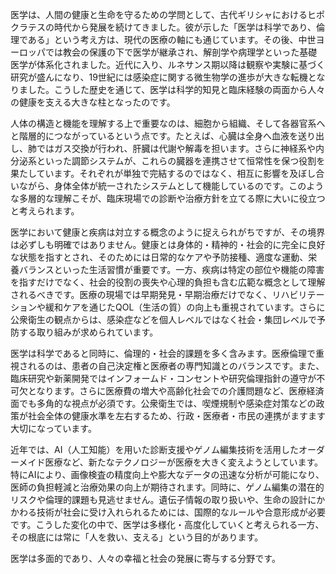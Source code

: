 医学は、人間の健康と生命を守るための学問として、古代ギリシャにおけるヒポクラテスの時代から発展を続けてきました。彼が示した「医学は科学であり、倫理である」という考え方は、現代の医療の軸にも通じています。その後、中世ヨーロッパでは教会の保護の下で医学が継承され、解剖学や病理学といった基礎医学が体系化されました。近代に入り、ルネサンス期以降は観察や実験に基づく研究が盛んになり、19世紀には感染症に関する微生物学の進歩が大きな転機となりました。こうした歴史を通じて、医学は科学的知見と臨床経験の両面から人々の健康を支える大きな柱となったのです。

人体の構造と機能を理解する上で重要なのは、細胞から組織、そして各器官系へと階層的につながっているという点です。たとえば、心臓は全身へ血液を送り出し、肺ではガス交換が行われ、肝臓は代謝や解毒を担います。さらに神経系や内分泌系といった調節システムが、これらの臓器を連携させて恒常性を保つ役割を果たしています。それぞれが単独で完結するのではなく、相互に影響を及ぼし合いながら、身体全体が統一されたシステムとして機能しているのです。このような多層的な理解こそが、臨床現場での診断や治療方針を立てる際に大いに役立つと考えられます。

医学において健康と疾病は対立する概念のように捉えられがちですが、その境界は必ずしも明確ではありません。健康とは身体的・精神的・社会的に完全に良好な状態を指すとされ、そのためには日常的なケアや予防接種、適度な運動、栄養バランスといった生活習慣が重要です。一方、疾病は特定の部位や機能の障害を指すだけでなく、社会的役割の喪失や心理的負担も含む広範な概念として理解されるべきです。医療の現場では早期発見・早期治療だけでなく、リハビリテーションや緩和ケアを通じたQOL（生活の質）の向上も重視されています。さらに公衆衛生の観点からは、感染症などを個人レベルではなく社会・集団レベルで予防する取り組みが求められています。

医学は科学であると同時に、倫理的・社会的課題を多く含みます。医療倫理で重視されるのは、患者の自己決定権と医療者の専門知識とのバランスです。また、臨床研究や新薬開発ではインフォームド・コンセントや研究倫理指針の遵守が不可欠となります。さらに医療費の増大や高齢化社会での介護問題など、医療経済面でも多角的な視点が必須です。公衆衛生では、喫煙規制や感染症対策などの政策が社会全体の健康水準を左右するため、行政・医療者・市民の連携がますます大切になっています。

近年では、AI（人工知能）を用いた診断支援やゲノム編集技術を活用したオーダーメイド医療など、新たなテクノロジーが医療を大きく変えようとしています。特にAIにより、画像検査の精度向上や膨大なデータの迅速な分析が可能になり、医師の負担軽減と治療効果の向上が期待されます。同時に、ゲノム編集の潜在的リスクや倫理的課題も見逃せません。遺伝子情報の取り扱いや、生命の設計にかかわる技術が社会に受け入れられるためには、国際的なルールや合意形成が必要です。こうした変化の中で、医学は多様化・高度化していくと考えられる一方、その根底には常に「人を救い、支える」という目的があります。

医学は多面的であり、人々の幸福と社会の発展に寄与する分野です。